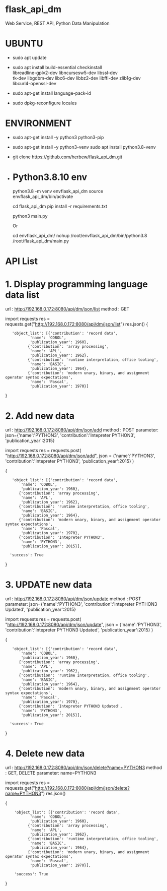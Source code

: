 # flask_api_dm
Web Service, REST API, Python Data Manipulation

# UBUNTU
- sudo apt update
- sudo apt install build-essential checkinstall \
       libreadline-gplv2-dev libncursesw5-dev libssl-dev \
       tk-dev libgdbm-dev libc6-dev libbz2-dev libffi-dev zlib1g-dev \
       libcurl4-openssl-dev
       
- sudo apt-get install language-pack-id
- sudo dpkg-reconfigure locales

# ENVIRONMENT
- sudo apt-get install -y python3 python3-pip 
- sudo apt-get install -y python3-venv
  sudo apt install python3.8-venv

- git clone https://github.com/herbew/flask_api_dm.git

- # Python3.8.10 env
  python3.8 -m venv envflask_api_dm
  source envflask_api_dm/bin/activate
  
  cd flask_api_dm
  pip install -r requirements.txt
  
  python3 main.py
  
  Or
  
  cd envflask_api_dm/
  nohup /root/envflask_api_dm/bin/python3.8 /root/flask_api_dm/main.py
  
  
# API List
# 1. Display programming language data list
   url 		:  http://192.168.0.172:8080/api/dm/json/list
   method 	: GET
   
   import requests
   res = requests.get("http://192.168.0.172:8080/api/dm/json/list")
   res.json()
   {
	   
	   'object_list': [{'contribution': 'record data',
			   'name': 'COBOL',
			   'publication_year': 1960},
			  {'contribution': 'array processing',
			   'name': 'APL',
			   'publication_year': 1962},
			  {'contribution': 'runtime interpretation, office tooling',
			   'name': 'BASIC',
			   'publication_year': 1964},
			  {'contribution': 'modern unary, binary, and assignment operator syntax expectations',
			   'name': 'Pascal',
			   'publication_year': 1970}]
   }

   
# 2. Add new data
   url 		: http://192.168.0.172:8080/api/dm/json/add
   method   : POST
   parameter: json={'name':'PYTHON3', 'contribution':'Intepreter PYTHON3', 'publication_year':2015}
   
   import requests
   res = requests.post( 
   "http://192.168.0.172:8080/api/dm/json/add", 
   json = {'name':'PYTHON3', 'contribution':'Intepreter PYTHON3', 'publication_year':2015} 
   )
   
   {
	   
	   'object_list': [{'contribution': 'record data',
		   'name': 'COBOL',
		   'publication_year': 1960},
		  {'contribution': 'array processing',
		   'name': 'APL',
		   'publication_year': 1962},
		  {'contribution': 'runtime interpretation, office tooling',
		   'name': 'BASIC',
		   'publication_year': 1964},
		  {'contribution': 'modern unary, binary, and assignment operator syntax expectations',
		   'name': 'Pascal',
		   'publication_year': 1970},
		  {'contribution': 'Intepreter PYTHON3',
		   'name': 'PYTHON3',
		   'publication_year': 2015}],
	   
	  'success': True
   }

# 3. UPDATE new data
   url 		: http://192.168.0.172:8080/api/dm/json/update
   method   : POST
   parameter: json={'name':'PYTHON3', 'contribution':'Intepreter PYTHON3 Updated', 'publication_year':2015}
   
   import requests
   res = requests.post( 
   "http://192.168.0.172:8080/api/dm/json/update", 
   json = {'name':'PYTHON3', 'contribution':'Intepreter PYTHON3 Updated', 'publication_year':2015} 
   )
   
   {
	   
	   'object_list': [{'contribution': 'record data',
		   'name': 'COBOL',
		   'publication_year': 1960},
		  {'contribution': 'array processing',
		   'name': 'APL',
		   'publication_year': 1962},
		  {'contribution': 'runtime interpretation, office tooling',
		   'name': 'BASIC',
		   'publication_year': 1964},
		  {'contribution': 'modern unary, binary, and assignment operator syntax expectations',
		   'name': 'Pascal',
		   'publication_year': 1970},
		  {'contribution': 'Intepreter PYTHON3 Updated',
		   'name': 'PYTHON3',
		   'publication_year': 2015}],
	   
	  'success': True
   }

# 4. Delete new data
   url 		: http://192.168.0.172:8080/api/dm/json/delete?name=PYTHON3
   method   : GET, DELETE
   parameter: name=PYTHON3
   
   import requests
   res = requests.get("http://192.168.0.172:8080/api/dm/json/delete?name=PYTHON3")
   res.json()
	
   {
		
		'object_list': [{'contribution': 'record data',
			   'name': 'COBOL',
			   'publication_year': 1960},
			  {'contribution': 'array processing',
			   'name': 'APL',
			   'publication_year': 1962},
			  {'contribution': 'runtime interpretation, office tooling',
			   'name': 'BASIC',
			   'publication_year': 1964},
			  {'contribution': 'modern unary, binary, and assignment operator syntax expectations',
			   'name': 'Pascal',
			   'publication_year': 1970}],
	 	
		'success': True
   }
 
